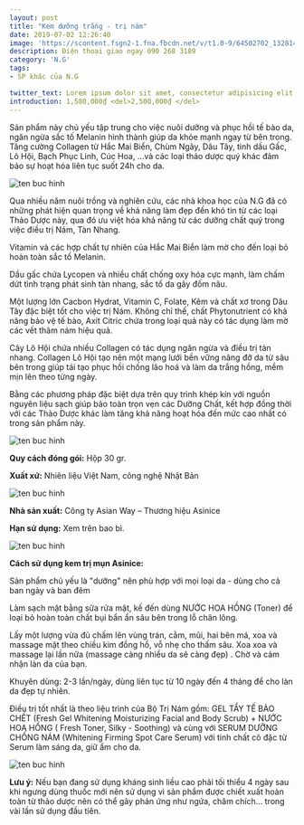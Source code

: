 ```yaml
---
layout: post
title: "Kem dưỡng trắng - trị nám"
date: 2019-07-02 12:26:40
image: 'https://scontent.fsgn2-1.fna.fbcdn.net/v/t1.0-9/64502702_1328144177339684_1442620763868758016_n.jpg?_nc_cat=107&_nc_oc=AQlcpJ8BxkTb8R1xn6ejY_PkrwlXFqxLYgY8o3iXlZnhTOx9KF6v9G6x2RGCEVcO3kQ&_nc_ht=scontent.fsgn2-1.fna&oh=0bd6508d6a9958b6d3544c4677d18e64&oe=5DB50253'
description: Điện thoại giao ngay 090 268 3189
category: 'N.G'
tags:
- SP khác của N.G

twitter_text: Lorem ipsum dolor sit amet, consectetur adipisicing elit.
introduction: 1,580,000₫ <del>2,500,000₫ </del>
---
```


Sản phẩm này chủ yếu tập trung cho việc nuôi dưỡng và phục hồi tế bào da, ngăn ngừa sắc tố Melanin hình thành giúp da khỏe mạnh ngay từ bên trong. Tăng cường Collagen từ Hắc Mai Biển, Chùm Ngây, Dâu Tây, tinh dầu Gấc, Lô Hội, Bạch Phục Linh, Cúc Hoa, ...và các loại thảo dược quý khác đảm bảo sự hoạt hóa liên tục suốt 24h cho da.

![ten buc hinh](https://scontent.fsgn2-4.fna.fbcdn.net/v/t1.0-9/66353826_1335213783299390_2220184258771681280_n.jpg?_nc_cat=109&_nc_oc=AQlGIrT-yMYL4C_O3OJjFfvS3OMk0MrUWfK_Pwrd2x9XcHMTC0hDQGvwWRMOUGXIZSg&_nc_ht=scontent.fsgn2-4.fna&oh=fd441f2eb097e8e35b20abfbbed24153&oe=5DAA7278 "ten buc hinh")

Qua nhiều năm nuôi trồng và nghiên cứu, các nhà khoa học của N.G đã có những phát hiện quan trọng về khả năng làm đẹp đến khó tin từ các loại Thảo Dược này, qua đó ưu việt hóa khả năng từ các dưỡng chất quý trong việc điều trị Nám, Tàn Nhang.  

Vitamin và các hợp chất tự nhiên của Hắc Mai Biển làm mờ cho đến loại bỏ hoàn toàn sắc tố Melanin. 

Dầu gấc chứa Lycopen và nhiều chất chống oxy hóa cực mạnh, làm chấm dứt tình trạng phát sinh tàn nhang, sắc tố da gây đốm nâu.

Một lượng lớn Cacbon Hydrat, Vitamin C, Folate, Kẽm và chất xơ trong Dâu Tây đặc biệt tốt cho việc trị Nám. Không chỉ thế, chất Phytonutrient có khả năng bảo vệ tế bào, Axit Citric chứa trong loại quả này có tác dụng làm mờ các vết thâm nám hiệu quả.

Cây Lô Hội chứa nhiều Collagen có tác dụng ngăn ngừa và điều trị tàn nhang. Collagen Lô Hội tạo nên một mạng lưới bền vững nâng đỡ da từ sâu bên trong giúp tái tạo phục hồi chống lão hoá và làm da trắng hồng, mềm mịn lên theo từng ngày.

Bằng các phương pháp đặc biệt dựa trên quy trình khép kín với nguồn nguyên liệu sạch giúp bảo toàn trọn vẹn các Dưỡng Chất, kết hợp đồng thời với các Thảo Dược khác làm tăng khả năng hoạt hóa đến mức cao nhất có trong sản phẩm này.

![ten buc hinh](https://scontent.fsgn2-2.fna.fbcdn.net/v/t1.0-9/66501520_1335213849966050_1236754666314792960_n.jpg?_nc_cat=100&_nc_oc=AQkrziKvf9tcqRqkrF8NY5Xklxrc81uT56h1DUewKbLZHoBnMyPuSaI8eSH7QIlir6s&_nc_ht=scontent.fsgn2-2.fna&oh=cdf42b5230a6fcf97c4dfb34ccc094e5&oe=5DA516CB "ten buc hinh")

**Quy cách đóng gói:** Hộp 30 gr.

**Xuất xứ:** Nhiên liệu Việt Nam, công nghệ Nhật Bản

![ten buc hinh](https://scontent.fsgn2-2.fna.fbcdn.net/v/t1.0-9/66509211_1335213769966058_2031807074773499904_n.jpg?_nc_cat=102&_nc_oc=AQnywXJWC6JuQ4diUrGzuuJE_jKFzKpssiEoF68jQuvsoqYsG4aqty26fWbKI2SfhbM&_nc_ht=scontent.fsgn2-2.fna&oh=7d03e68535edf1444ab81d015bc5e5d1&oe=5DA63A49 "ten buc hinh")

**Nhà sản xuất:** Công ty Asian Way – Thương hiệu Asinice 

**Hạn sử dụng:** Xem trên bao bì.

![ten buc hinh](https://scontent.fsgn2-2.fna.fbcdn.net/v/t1.0-9/66436247_1335213916632710_3087581220918263808_n.jpg?_nc_cat=103&_nc_oc=AQnGhPq9Fy4uxX-Jesi5fPd88kMtvPb8IOyjgLVWnUyUcOsevR-Fw6MGMn1j2yy8hao&_nc_ht=scontent.fsgn2-2.fna&oh=692fd706ceb1023b01c424ed7dfaf637&oe=5DA32489 "ten buc hinh")

**Cách sử dụng kem trị mụn Asinice:**

Sản phẩm chủ yếu là "dưỡng" nên phù hợp với mọi loại da - dùng cho cả ban ngày và ban đêm

Làm sạch mặt bằng sữa rửa mặt, kế đến dùng NƯỚC HOA HỒNG (Toner)  để loại bỏ hoàn toàn chất bụi bẩn ẩn sâu bên trong lỗ chân lông.

Lấy một lượng vừa đủ chấm lên vùng trán, cằm, mũi, hai bên má, xoa và massage mặt theo chiều kim đồng hồ, vỗ nhẹ cho thấm sâu. Xoa xoa và massage lại lần nữa (massage càng nhiều da sẽ càng đẹp) . Chờ và cảm nhận làn da của bạn.

Khuyên dùng: 2-3 lần/ngày, dùng liên tục từ 10 ngày đến 4 tháng để cho làn da đẹp tự nhiên.

Điều trị tốt nhất là theo liệu trình của Bộ Trị Nám gồm:  GEL TẨY TẾ BÀO CHẾT (Fresh Gel Whitening Moisturizing Facial and Body Scrub) + NƯỚC HOA HỒNG ( Fresh Toner, Silky -  Soothing) và cùng với SERUM DƯỠNG CHỐNG NÁM (Whitening Firming Spot Care Serum) với tinh chất cô đặc từ Serum làm sáng da, giữ ẩm cho da. 

![ten buc hinh](https://scontent.fsgn2-1.fna.fbcdn.net/v/t1.0-9/66370432_1335213869966048_3980738288804691968_n.jpg?_nc_cat=104&_nc_oc=AQmVVlbtdmlZVkcrFYMiSc3e8vFegZ8sjcrDqUAXLAcMT7FEBSfVCpLBo9_tlHlrblY&_nc_ht=scontent.fsgn2-1.fna&oh=7c2b96082007359165f37de965e5912a&oe=5DBCB5E8 "ten buc hinh")

**Lưu ý:** Nếu bạn đang sử dụng kháng sinh liều cao phải tối thiểu 4 ngày sau khi ngưng dùng thuốc mới nên sử dụng vì sản phẩm được chiết xuất hoàn toàn từ thảo dược nên có thể gây phản ứng như ngứa, châm chích... trong vài lần sử dụng đầu tiên.